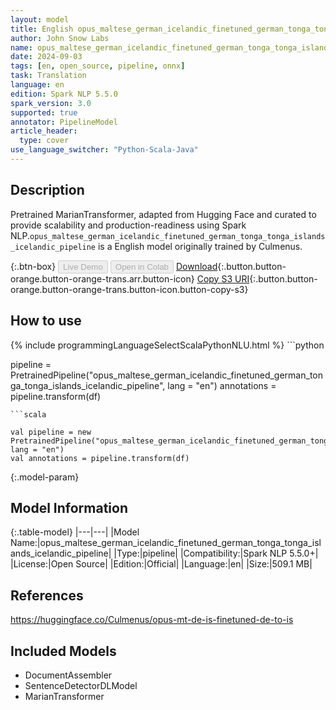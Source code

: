 ```yaml
---
layout: model
title: English opus_maltese_german_icelandic_finetuned_german_tonga_tonga_islands_icelandic_pipeline pipeline MarianTransformer from Culmenus
author: John Snow Labs
name: opus_maltese_german_icelandic_finetuned_german_tonga_tonga_islands_icelandic_pipeline
date: 2024-09-03
tags: [en, open_source, pipeline, onnx]
task: Translation
language: en
edition: Spark NLP 5.5.0
spark_version: 3.0
supported: true
annotator: PipelineModel
article_header:
  type: cover
use_language_switcher: "Python-Scala-Java"
---
```


## Description

Pretrained MarianTransformer, adapted from Hugging Face and curated to provide scalability and production-readiness using Spark NLP.`opus_maltese_german_icelandic_finetuned_german_tonga_tonga_islands_icelandic_pipeline` is a English model originally trained by Culmenus.

{:.btn-box}
<button class="button button-orange" disabled>Live Demo</button>
<button class="button button-orange" disabled>Open in Colab</button>
[Download](https://s3.amazonaws.com/auxdata.johnsnowlabs.com/public/models/opus_maltese_german_icelandic_finetuned_german_tonga_tonga_islands_icelandic_pipeline_en_5.5.0_3.0_1725346387611.zip){:.button.button-orange.button-orange-trans.arr.button-icon}
[Copy S3 URI](s3://auxdata.johnsnowlabs.com/public/models/opus_maltese_german_icelandic_finetuned_german_tonga_tonga_islands_icelandic_pipeline_en_5.5.0_3.0_1725346387611.zip){:.button.button-orange.button-orange-trans.button-icon.button-copy-s3}

## How to use



<div class="tabs-box" markdown="1">
{% include programmingLanguageSelectScalaPythonNLU.html %}
```python

pipeline = PretrainedPipeline("opus_maltese_german_icelandic_finetuned_german_tonga_tonga_islands_icelandic_pipeline", lang = "en")
annotations =  pipeline.transform(df)   

```
```scala

val pipeline = new PretrainedPipeline("opus_maltese_german_icelandic_finetuned_german_tonga_tonga_islands_icelandic_pipeline", lang = "en")
val annotations = pipeline.transform(df)

```
</div>

{:.model-param}
## Model Information

{:.table-model}
|---|---|
|Model Name:|opus_maltese_german_icelandic_finetuned_german_tonga_tonga_islands_icelandic_pipeline|
|Type:|pipeline|
|Compatibility:|Spark NLP 5.5.0+|
|License:|Open Source|
|Edition:|Official|
|Language:|en|
|Size:|509.1 MB|

## References

https://huggingface.co/Culmenus/opus-mt-de-is-finetuned-de-to-is

## Included Models

- DocumentAssembler
- SentenceDetectorDLModel
- MarianTransformer